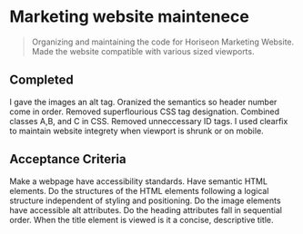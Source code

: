# Marketing website maintenece 
>Organizing and maintaining the code for Horiseon Marketing Website. Made the website compatible with various sized viewports.
## Completed 
I gave the images an alt tag. Oranized the semantics so header number come in order. Removed superflourious CSS tag designation. Combined classes A,B, and C in CSS. Removed unneccessary ID tags. I used clearfix to maintain website integrety when viewport is shrunk or on mobile. 
## Acceptance Criteria
Make a webpage have accessibility standards.
Have semantic HTML elements.
Do the structures of the HTML elements following a logical structure independent of styling and positioning.
Do the image elements have accessible alt attributes.
Do the heading attributes fall in sequential order.
When the title element is viewed is it a concise, descriptive title.
